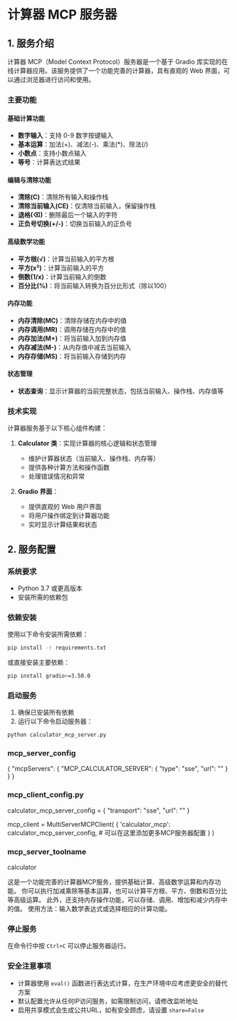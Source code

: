 # 计算器 MCP 服务器

## 1. 服务介绍

计算器 MCP（Model Context Protocol）服务器是一个基于 Gradio 库实现的在线计算器应用。该服务提供了一个功能完善的计算器，具有直观的 Web 界面，可以通过浏览器进行访问和使用。

### 主要功能

#### 基础计算功能
- **数字输入**：支持 0-9 数字按键输入
- **基本运算**：加法(+)、减法(-)、乘法(*)、除法(/)
- **小数点**：支持小数点输入
- **等号**：计算表达式结果

#### 编辑与清除功能
- **清除(C)**：清除所有输入和操作栈
- **清除当前输入(CE)**：仅清除当前输入，保留操作栈
- **退格(⌫)**：删除最后一个输入的字符
- **正负号切换(+/-)**：切换当前输入的正负号

#### 高级数学功能
- **平方根(√)**：计算当前输入的平方根
- **平方(x²)**：计算当前输入的平方
- **倒数(1/x)**：计算当前输入的倒数
- **百分比(%)**：将当前输入转换为百分比形式（除以100）

#### 内存功能
- **内存清除(MC)**：清除存储在内存中的值
- **内存调用(MR)**：调用存储在内存中的值
- **内存加法(M+)**：将当前输入加到内存值
- **内存减法(M-)**：从内存值中减去当前输入
- **内存存储(MS)**：将当前输入存储到内存

#### 状态管理
- **状态查询**：显示计算器的当前完整状态，包括当前输入、操作栈、内存值等

### 技术实现

计算器服务基于以下核心组件构建：

1. **Calculator 类**：实现计算器的核心逻辑和状态管理
   - 维护计算器状态（当前输入、操作栈、内存等）
   - 提供各种计算方法和操作函数
   - 处理错误情况和异常

2. **Gradio 界面**：
   - 提供直观的 Web 用户界面
   - 将用户操作绑定到计算器功能
   - 实时显示计算结果和状态

## 2. 服务配置

### 系统要求

- Python 3.7 或更高版本
- 安装所需的依赖包

### 依赖安装

使用以下命令安装所需依赖：

```bash
pip install -r requirements.txt
```

或直接安装主要依赖：

```bash
pip install gradio>=3.50.0
```

### 启动服务

1. 确保已安装所有依赖
2. 运行以下命令启动服务器：

```bash
python calculator_mcp_server.py
```

### mcp_server_config
{
  "mcpServers": {
    "MCP_CALCULATOR_SERVER": {
      "type": "sse",
      "url": ""
    }
  }
}

### mcp_client_config.py
calculator_mcp_server_config = {
    "transport": "sse",
    "url": ""
}

mcp_client = MultiServerMCPClient(
    {
        'calculator_mcp': calculator_mcp_server_config,
        # 可以在这里添加更多MCP服务器配置
    }
)


### mcp_server_toolname

calculator

这是一个功能完善的计算器MCP服务，提供基础计算、高级数学运算和内存功能。
你可以执行加减乘除等基本运算，也可以计算平方根、平方、倒数和百分比等高级运算。
此外，还支持内存操作功能，可以存储、调用、增加和减少内存中的值。
使用方法：输入数学表达式或选择相应的计算功能。

### 停止服务

在命令行中按 `Ctrl+C` 可以停止服务器运行。

### 安全注意事项

- 计算器使用 `eval()` 函数进行表达式计算，在生产环境中应考虑更安全的替代方案
- 默认配置允许从任何IP访问服务，如需限制访问，请修改监听地址
- 启用共享模式会生成公共URL，如有安全顾虑，请设置 `share=False`
